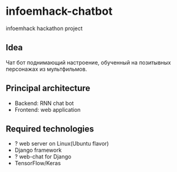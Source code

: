 # infoemhack-chatbot
infoemhack hackathon project

## Idea
Чат бот поднимающий настроение, обученный на позитывных персонажах из мультфильмов.

## Principal architecture
* Backend: RNN chat bot
* Frontend: web application 

## Required technologies
+ ? web server on Linux(Ubuntu flavor)
+ Django framework
+ ? web-chat for Django
+ TensorFlow/Keras
